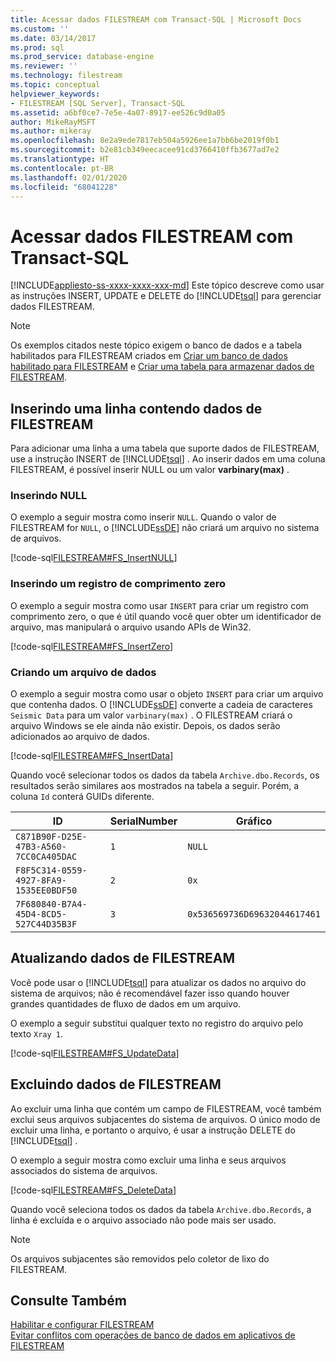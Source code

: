 ```yaml
---
title: Acessar dados FILESTREAM com Transact-SQL | Microsoft Docs
ms.custom: ''
ms.date: 03/14/2017
ms.prod: sql
ms.prod_service: database-engine
ms.reviewer: ''
ms.technology: filestream
ms.topic: conceptual
helpviewer_keywords:
- FILESTREAM [SQL Server], Transact-SQL
ms.assetid: a6bf0ce7-7e5e-4a07-8917-ee526c9d0a05
author: MikeRayMSFT
ms.author: mikeray
ms.openlocfilehash: 8e2a9ede7817eb504a5926ee1a7bb6be2019f0b1
ms.sourcegitcommit: b2e81cb349eecacee91cd3766410ffb3677ad7e2
ms.translationtype: HT
ms.contentlocale: pt-BR
ms.lasthandoff: 02/01/2020
ms.locfileid: "68041228"
---
```

# <a name="access-filestream-data-with-transact-sql"></a>Acessar dados FILESTREAM com Transact-SQL
[!INCLUDE[appliesto-ss-xxxx-xxxx-xxx-md](../../includes/appliesto-ss-xxxx-xxxx-xxx-md.md)]
  Este tópico descreve como usar as instruções INSERT, UPDATE e DELETE do [!INCLUDE[tsql](../../includes/tsql-md.md)] para gerenciar dados FILESTREAM.  
  
> [!NOTE]  
>  Os exemplos citados neste tópico exigem o banco de dados e a tabela habilitados para FILESTREAM criados em [Criar um banco de dados habilitado para FILESTREAM](../../relational-databases/blob/create-a-filestream-enabled-database.md) e [Criar uma tabela para armazenar dados de FILESTREAM](../../relational-databases/blob/create-a-table-for-storing-filestream-data.md).  
  
##  <a name="ins"></a> Inserindo uma linha contendo dados de FILESTREAM  
 Para adicionar uma linha a uma tabela que suporte dados de FILESTREAM, use a instrução INSERT de [!INCLUDE[tsql](../../includes/tsql-md.md)] . Ao inserir dados em uma coluna FILESTREAM, é possível inserir NULL ou um valor **varbinary(max)** .  
  
### <a name="inserting-null"></a>Inserindo NULL  
 O exemplo a seguir mostra como inserir `NULL`. Quando o valor de FILESTREAM for `NULL`, o [!INCLUDE[ssDE](../../includes/ssde-md.md)] não criará um arquivo no sistema de arquivos.  
  
 [!code-sql[FILESTREAM#FS_InsertNULL](../../relational-databases/blob/codesnippet/tsql/access-filestream-data-w_1_1.sql)]  
  
### <a name="inserting-a-zero-length-record"></a>Inserindo um registro de comprimento zero  
 O exemplo a seguir mostra como usar `INSERT` para criar um registro com comprimento zero, o que é útil quando você quer obter um identificador de arquivo, mas manipulará o arquivo usando APIs de Win32.  
  
 [!code-sql[FILESTREAM#FS_InsertZero](../../relational-databases/blob/codesnippet/tsql/access-filestream-data-w_1_2.sql)]  
  
### <a name="creating-a-data-file"></a>Criando um arquivo de dados  
 O exemplo a seguir mostra como usar o objeto `INSERT` para criar um arquivo que contenha dados. O [!INCLUDE[ssDE](../../includes/ssde-md.md)] converte a cadeia de caracteres `Seismic Data` para um valor `varbinary(max)` . O FILESTREAM criará o arquivo Windows se ele ainda não existir. Depois, os dados serão adicionados ao arquivo de dados.  
  
 [!code-sql[FILESTREAM#FS_InsertData](../../relational-databases/blob/codesnippet/tsql/access-filestream-data-w_1_3.sql)]  
  
 Quando você selecionar todos os dados da tabela `Archive.dbo.Records`, os resultados serão similares aos mostrados na tabela a seguir. Porém, a coluna `Id` conterá GUIDs diferente.  
  
|ID|SerialNumber|Gráfico|  
|--------|------------------|------------|  
|`C871B90F-D25E-47B3-A560-7CC0CA405DAC`|`1`|`NULL`|  
|`F8F5C314-0559-4927-8FA9-1535EE0BDF50`|`2`|`0x`|  
|`7F680840-B7A4-45D4-8CD5-527C44D35B3F`|`3`|`0x536569736D69632044617461`|  
  
  
##  <a name="upd"></a> Atualizando dados de FILESTREAM  
 Você pode usar o [!INCLUDE[tsql](../../includes/tsql-md.md)] para atualizar os dados no arquivo do sistema de arquivos; não é recomendável fazer isso quando houver grandes quantidades de fluxo de dados em um arquivo.  
  
 O exemplo a seguir substitui qualquer texto no registro do arquivo pelo texto `Xray 1`.  
  
 [!code-sql[FILESTREAM#FS_UpdateData](../../relational-databases/blob/codesnippet/tsql/access-filestream-data-w_1_4.sql)]  
  
  
##  <a name="del"></a> Excluindo dados de FILESTREAM  
 Ao excluir uma linha que contém um campo de FILESTREAM, você também exclui seus arquivos subjacentes do sistema de arquivos. O único modo de excluir uma linha, e portanto o arquivo, é usar a instrução DELETE do [!INCLUDE[tsql](../../includes/tsql-md.md)] .  
  
 O exemplo a seguir mostra como excluir uma linha e seus arquivos associados do sistema de arquivos.  
  
 [!code-sql[FILESTREAM#FS_DeleteData](../../relational-databases/blob/codesnippet/tsql/access-filestream-data-w_1_5.sql)]  
  
 Quando você seleciona todos os dados da tabela `Archive.dbo.Records`, a linha é excluída e o arquivo associado não pode mais ser usado.  
  
> [!NOTE]  
>  Os arquivos subjacentes são removidos pelo coletor de lixo do FILESTREAM.  
  
  
## <a name="see-also"></a>Consulte Também  
 [Habilitar e configurar FILESTREAM](../../relational-databases/blob/enable-and-configure-filestream.md)   
 [Evitar conflitos com operações de banco de dados em aplicativos de FILESTREAM](../../relational-databases/blob/avoid-conflicts-with-database-operations-in-filestream-applications.md)  
  
  
